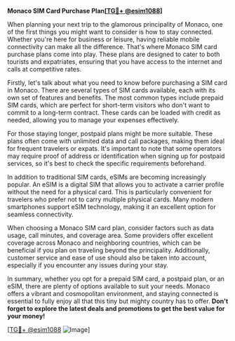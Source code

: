 **Monaco SIM Card Purchase Plan[[TG💪+ @esim1088](https://t.me/s/esim1088)]**

When planning your next trip to the glamorous principality of Monaco, one of the first things you might want to consider is how to stay connected. Whether you're here for business or leisure, having reliable mobile connectivity can make all the difference. That's where Monaco SIM card purchase plans come into play. These plans are designed to cater to both tourists and expatriates, ensuring that you have access to the internet and calls at competitive rates.

Firstly, let's talk about what you need to know before purchasing a SIM card in Monaco. There are several types of SIM cards available, each with its own set of features and benefits. The most common types include prepaid SIM cards, which are perfect for short-term visitors who don't want to commit to a long-term contract. These cards can be loaded with credit as needed, allowing you to manage your expenses effectively.

For those staying longer, postpaid plans might be more suitable. These plans often come with unlimited data and call packages, making them ideal for frequent travelers or expats. It's important to note that some operators may require proof of address or identification when signing up for postpaid services, so it's best to check the specific requirements beforehand.

In addition to traditional SIM cards, eSIMs are becoming increasingly popular. An eSIM is a digital SIM that allows you to activate a carrier profile without the need for a physical card. This is particularly convenient for travelers who prefer not to carry multiple physical cards. Many modern smartphones support eSIM technology, making it an excellent option for seamless connectivity.

When choosing a Monaco SIM card plan, consider factors such as data usage, call minutes, and coverage area. Some providers offer excellent coverage across Monaco and neighboring countries, which can be beneficial if you plan on traveling beyond the principality. Additionally, customer service and ease of use should also be taken into account, especially if you encounter any issues during your stay.

In summary, whether you opt for a prepaid SIM card, a postpaid plan, or an eSIM, there are plenty of options available to suit your needs. Monaco offers a vibrant and cosmopolitan environment, and staying connected is essential to fully enjoy all that this tiny but mighty country has to offer. **Don't forget to explore the latest deals and promotions to get the best value for your money!**

[[TG💪+ @esim1088](https://t.me/s/esim1088) ![Image](https://i.postimg.cc/Y0z9fWf4/image.png)]